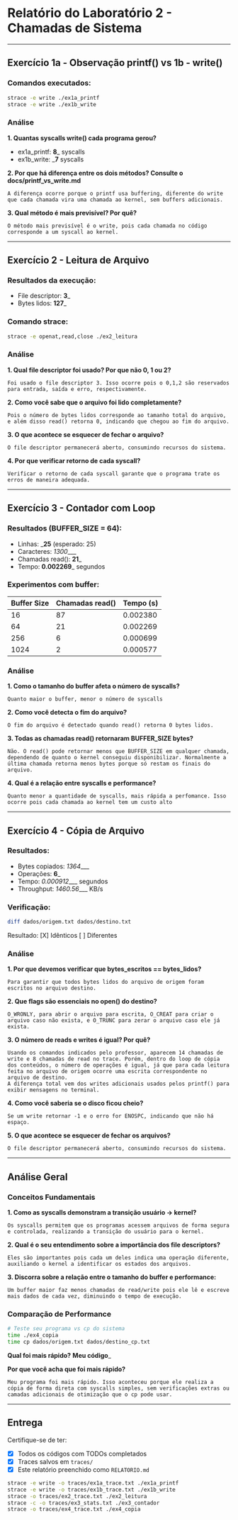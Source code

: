 # Relatório do Laboratório 2 - Chamadas de Sistema

---

## Exercício 1a - Observação printf() vs 1b - write()

### Comandos executados:
```bash
strace -e write ./ex1a_printf
strace -e write ./ex1b_write
```

### Análise

**1. Quantas syscalls write() cada programa gerou?**
- ex1a_printf: __8___ syscalls
- ex1b_write: ___7__ syscalls

**2. Por que há diferença entre os dois métodos? Consulte o docs/printf_vs_write.md**

```
A diferença ocorre porque o printf usa buffering, diferente do write que cada chamada vira uma chamada ao kernel, sem buffers adicionais.
```

**3. Qual método é mais previsível? Por quê?**

```
O método mais previsível é o write, pois cada chamada no código corresponde a um syscall ao kernel.
```

---

## Exercício 2 - Leitura de Arquivo

### Resultados da execução:
- File descriptor: __3___
- Bytes lidos: __127___

### Comando strace:
```bash
strace -e openat,read,close ./ex2_leitura
```

### Análise

**1. Qual file descriptor foi usado? Por que não 0, 1 ou 2?**

```
Foi usado o file descriptor 3. Isso ocorre pois o 0,1,2 são reservados para entrada, saída e erro, respectivamente.
```

**2. Como você sabe que o arquivo foi lido completamente?**

```
Pois o número de bytes lidos corresponde ao tamanho total do arquivo, e além disso read() retorna 0, indicando que chegou ao fim do arquivo.
```

**3. O que acontece se esquecer de fechar o arquivo?**

```
O file descriptor permanecerá aberto, consumindo recursos do sistema.
```

**4. Por que verificar retorno de cada syscall?**

```
Verificar o retorno de cada syscall garante que o programa trate os erros de maneira adequada.
```

---

## Exercício 3 - Contador com Loop

### Resultados (BUFFER_SIZE = 64):
- Linhas: ___25__ (esperado: 25)
- Caracteres: _1300____
- Chamadas read(): __21___
- Tempo: __0.002269___ segundos

### Experimentos com buffer:

| Buffer Size | Chamadas read() | Tempo (s) |
|-------------|-----------------|-----------|
| 16          |       87        |  0.002380 |
| 64          |       21        |  0.002269 |
| 256         |       6         |  0.000699 |
| 1024        |       2         |  0.000577 |

### Análise

**1. Como o tamanho do buffer afeta o número de syscalls?**

```
Quanto maior o buffer, menor o número de syscalls
```

**2. Como você detecta o fim do arquivo?**

```
O fim do arquivo é detectado quando read() retorna 0 bytes lidos.
```

**3. Todas as chamadas read() retornaram BUFFER_SIZE bytes?**

```
Não. O read() pode retornar menos que BUFFER_SIZE em qualquer chamada, dependendo de quanto o kernel conseguiu disponibilizar. Normalmente a última chamada retorna menos bytes porque só restam os finais do arquivo.

```

**4. Qual é a relação entre syscalls e performance?**

```
Quanto menor a quantidade de syscalls, mais rápida a perfomance. Isso ocorre pois cada chamada ao kernel tem um custo alto
```

---

## Exercício 4 - Cópia de Arquivo

### Resultados:
- Bytes copiados: _1364____
- Operações: __6___
- Tempo: _0.000912____ segundos
- Throughput: _1460.56____ KB/s

### Verificação:
```bash
diff dados/origem.txt dados/destino.txt
```
Resultado: [X] Idênticos [ ] Diferentes

### Análise

**1. Por que devemos verificar que bytes_escritos == bytes_lidos?**

```
Para garantir que todos bytes lidos do arquivo de origem foram escritos no arquivo destino.
```

**2. Que flags são essenciais no open() do destino?**

```
O_WRONLY, para abrir o arquivo para escrita, O_CREAT para criar o arquivo caso não exista, e O_TRUNC para zerar o arquivo caso ele já exista.
```

**3. O número de reads e writes é igual? Por quê?**

```
Usando os comandos indicados pelo professor, aparecem 14 chamadas de write e 8 chamadas de read no trace. Porém, dentro do loop de cópia dos conteúdos, o número de operações é igual, já que para cada leitura feita no arquivo de origem ocorre uma escrita correspondente no arquivo de destino.  
A diferença total vem dos writes adicionais usados pelos printf() para exibir mensagens no terminal.
```

**4. Como você saberia se o disco ficou cheio?**

```
Se um write retornar -1 e o erro for ENOSPC, indicando que não há espaço.
```

**5. O que acontece se esquecer de fechar os arquivos?**

```
O file descriptor permanecerá aberto, consumindo recursos do sistema.
```

---

## Análise Geral

### Conceitos Fundamentais

**1. Como as syscalls demonstram a transição usuário → kernel?**

```
Os syscalls permitem que os programas acessem arquivos de forma segura e controlada, realizando a transição do usuário para o kernel.
```

**2. Qual é o seu entendimento sobre a importância dos file descriptors?**

```
Eles são importantes pois cada um deles indica uma operação diferente, auxiliando o kernel a identificar os estados dos arquivos.
```

**3. Discorra sobre a relação entre o tamanho do buffer e performance:**

```
Um buffer maior faz menos chamadas de read/write pois ele lê e escreve mais dados de cada vez, diminuindo o tempo de execução.
```

### Comparação de Performance

```bash
# Teste seu programa vs cp do sistema
time ./ex4_copia
time cp dados/origem.txt dados/destino_cp.txt
```

**Qual foi mais rápido?** __Meu código___

**Por que você acha que foi mais rápido?**

```
Meu programa foi mais rápido. Isso aconteceu porque ele realiza a cópia de forma direta com syscalls simples, sem verificações extras ou camadas adicionais de otimização que o cp pode usar. 
```

---

## Entrega

Certifique-se de ter:
- [X] Todos os códigos com TODOs completados
- [X] Traces salvos em `traces/`
- [X] Este relatório preenchido como `RELATORIO.md`

```bash
strace -e write -o traces/ex1a_trace.txt ./ex1a_printf
strace -e write -o traces/ex1b_trace.txt ./ex1b_write
strace -o traces/ex2_trace.txt ./ex2_leitura
strace -c -o traces/ex3_stats.txt ./ex3_contador
strace -o traces/ex4_trace.txt ./ex4_copia
```